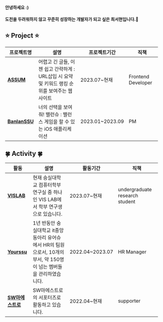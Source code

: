 #### 안녕하세요 :)
#### 도전을 두려워하지 않고 꾸준히 성장하는 개발자가 되고 싶은 최서현입니다.🐥


## ⭐️ Project ⭐️

|프로젝트명|설명|프로젝트기간|직책|
|---|---|---|---|
| [**ASSUM**](https://github.com/LikelionAssum) | 어렵고 긴 글들, 이젠 쉽고 간략하게 : URL삽입 시 요약 및 키워드 랭킹 순위를 보여주는 웹사이트 | 2023.07~현재 | Frontend Developer |
| [**BanlanSSU**](https://github.com/hackathon-I-PROMAX) | 너의 선택을 보여줘! 밸런슈 : 밸런스 게임을 할 수 있는 iOS 애플리케이션 | 2023.01~2023.09 | PM |


## 🍀 Activity 🍀

|활동|설명|활동기간|직책|
|---|---|---|---|
| [**VISLAB**](http://vis.ssu.ac.kr/) | 현재 숭실대학교 컴퓨터학부 연구실 중 하나인 VIS LAB에서 학부 연구생으로 있습니다. | 2023.07~현재 | undergraduate research student |
| [**Yourssu**](https://yourssu.com/) | 1년 반동안 숭실대학교 it중앙동아리 유어슈에서 HR의 팀원으로서, 10개의 부서, 약 150명이 넘는 멤버들을 관리하였습니다. | 2022.04~2023.07 | HR Manager |
| [**SW마에스트로**](https://swmaestro.org/sw/main/main.do) | SW마에스트로의 서포터즈로 활동하고 있습니다.  | 2022.04~현재 | supporter |

